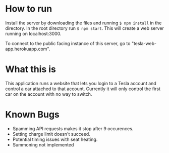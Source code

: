 # How to run
Install the server by downloading the files and running `$ npm install` in the directory.
In the root directory run `$ npm start`. This will create a web server running on localhost:3000.

To connect to the public facing instance of this server, go to "tesla-web-app.herokuapp.com".

# What this is
This application runs a website that lets you login to a Tesla account and control 
a car attached to that account. Currently it will only control the first car on the 
account with no way to switch.

# Known Bugs
- Spamming API requests makes it stop after 9 occurences.
- Setting charge limit doesn't succeed.
- Potential timing issues with seat heating.
- Summoning not implemented
